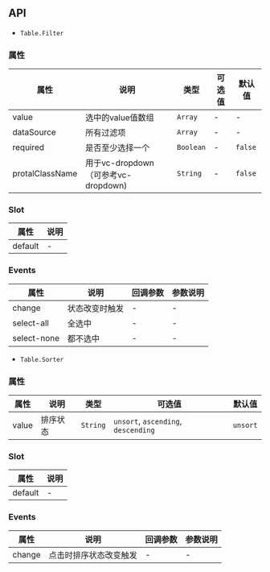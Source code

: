 ## API

- `Table.Filter`

### 属性
属性 | 说明 | 类型 | 可选值 | 默认值
---|---|---|---|---
value | 选中的value值数组	 | `Array` | - | -
dataSource | 所有过滤项		 | `Array` | - | -
required | 是否至少选择一个	 | `Boolean` | - | `false`
protalClassName | 用于vc-dropdown（可参考vc-dropdown)	 | `String` | - | `false`

### Slot
属性 | 说明
---|---
default | -

### Events
属性 | 说明 | 回调参数 | 参数说明
---|--- |--- | ---
change | 状态改变时触发	| - | -
select-all | 全选中	| - | -
select-none | 都不选中	| - | -

- `Table.Sorter`

### 属性
属性 | 说明 | 类型 | 可选值 | 默认值
---|---|---|---|---
value | 排序状态	 | `String` | `unsort`, `ascending`, `descending` | `unsort`

### Slot
属性 | 说明
---|---
default | -

### Events
属性 | 说明 | 回调参数 | 参数说明
---|--- |--- | ---
change | 点击时排序状态改变触发	| - | -
